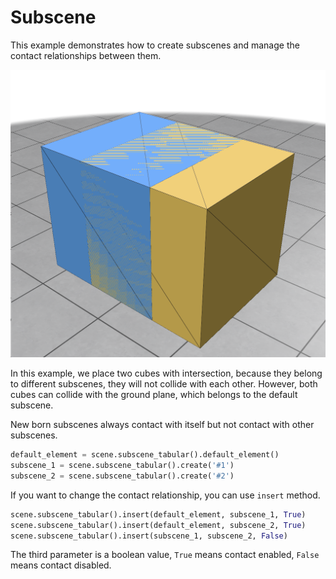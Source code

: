 # Subscene

This example demonstrates how to create subscenes and manage the contact relationships between them.

![two subscenes](image.png)

In this example, we place two cubes with intersection, because they belong to different subscenes, they will not collide with each other. However, both cubes can collide with the ground plane, which belongs to the default subscene.

New born subscenes always contact with itself but not contact with other subscenes. 

```python
default_element = scene.subscene_tabular().default_element()
subscene_1 = scene.subscene_tabular().create('#1')
subscene_2 = scene.subscene_tabular().create('#2')
```

If you want to change the contact relationship, you can use `insert` method. 

```python
scene.subscene_tabular().insert(default_element, subscene_1, True)
scene.subscene_tabular().insert(default_element, subscene_2, True)
scene.subscene_tabular().insert(subscene_1, subscene_2, False)
```

The third parameter is a boolean value, `True` means contact enabled, `False` means contact disabled.
